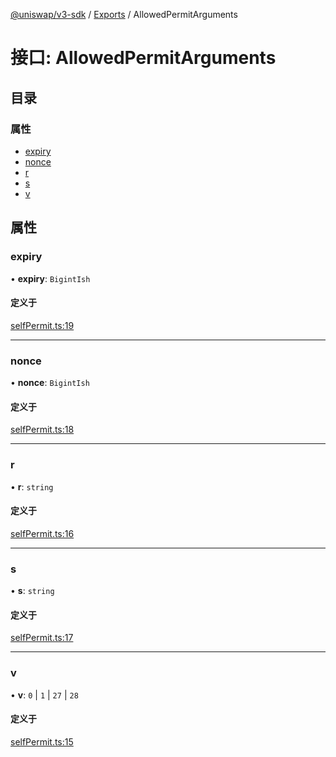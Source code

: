 [@uniswap/v3-sdk](../README.md) / [Exports](../modules.md) / AllowedPermitArguments

# 接口: AllowedPermitArguments

## 目录

### 属性

- [expiry](AllowedPermitArguments.md#expiry)
- [nonce](AllowedPermitArguments.md#nonce)
- [r](AllowedPermitArguments.md#r)
- [s](AllowedPermitArguments.md#s)
- [v](AllowedPermitArguments.md#v)

## 属性

### expiry

• **expiry**: `BigintIsh`

#### 定义于

[selfPermit.ts:19](https://github.com/Uniswap/v3-sdk/blob/08a7c05/src/selfPermit.ts#L19)

___

### nonce

• **nonce**: `BigintIsh`

#### 定义于

[selfPermit.ts:18](https://github.com/Uniswap/v3-sdk/blob/08a7c05/src/selfPermit.ts#L18)

___

### r

• **r**: `string`

#### 定义于

[selfPermit.ts:16](https://github.com/Uniswap/v3-sdk/blob/08a7c05/src/selfPermit.ts#L16)

___

### s

• **s**: `string`

#### 定义于

[selfPermit.ts:17](https://github.com/Uniswap/v3-sdk/blob/08a7c05/src/selfPermit.ts#L17)

___

### v

• **v**: ``0`` \| ``1`` \| ``27`` \| ``28``

#### 定义于

[selfPermit.ts:15](https://github.com/Uniswap/v3-sdk/blob/08a7c05/src/selfPermit.ts#L15)